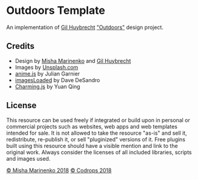 # Outdoors Template

An implementation of [Gil Huybrecht](http://www.gilhuybrecht.com/) ["Outdoors"](https://dribbble.com/shots/4022235-Outdoors-Transition) design project.
## Credits

- Design by [Misha Marinenko](http://marinenko.rf.gd/) and [Gil Huybrecht](http://www.gilhuybrecht.com/) 
- Images by [Unsplash.com](http://unsplash.com)
- [anime.js](http://anime-js.com/) by Julian Garnier
- [imagesLoaded](http://imagesloaded.desandro.com/) by Dave DeSandro
- [Charming.js](https://github.com/yuanqing/charming) by Yuan Qing

## License
This resource can be used freely if integrated or build upon in personal or commercial projects such as websites, web apps and web templates intended for sale. It is not allowed to take the resource "as-is" and sell it, redistribute, re-publish it, or sell "pluginized" versions of it. Free plugins built using this resource should have a visible mention and link to the original work. Always consider the licenses of all included libraries, scripts and images used.

[© Misha Marinenko 2018](http://mariennko.rf.gd)
[© Codrops 2018](http://www.codrops.com)





